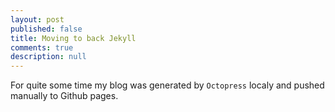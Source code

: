 ```yaml
---
layout: post
published: false
title: Moving to back Jekyll
comments: true
description: null
---
```


For quite some time my blog was generated by `Octopress` localy and pushed manually to Github pages. 

